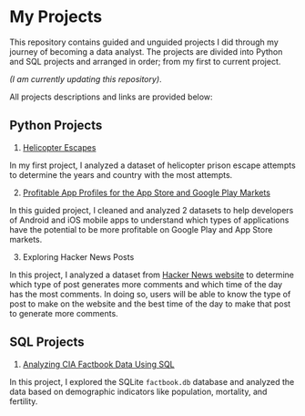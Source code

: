 # My Projects

This repository contains guided and unguided projects I did through my journey of becoming a data analyst.
The projects are divided into Python and SQL projects and arranged in order; from my first to current project. 

*(I am currently updating this repository)*.

All projects descriptions and links are provided below:

## Python Projects
1. [Helicopter Escapes](https://github.com/abdulsharun/projects/blob/main/HelicopterEscapes.ipynb)

In my first project, I analyzed a dataset of helicopter prison escape attempts to determine the years and country with the most attempts.

2. [Profitable App Profiles for the App Store and Google Play Markets](https://github.com/abdulsharun/projects/blob/main/ProfitableAppProfiles.ipynb)

In this guided project, I cleaned and analyzed 2 datasets to help developers of Android and iOS mobile apps to understand which types of applications have the potential to be more profitable on Google Play and App Store markets.

3. Exploring Hacker News Posts

In this project, I analyzed a dataset from [Hacker News website](https://news.ycombinator.com/) to determine which type of post generates more comments and which time of the day has the most comments. In doing so, users will be able to know the type of post to make on the website and the best time of the day to make that post to generate more comments.

## SQL Projects
1. [Analyzing CIA Factbook Data Using SQL](https://github.com/abdulsharun/projects/blob/main/Analyzing-CIA-Factbook-Data-Using-SQL.ipynb)
 
In this project, I explored the SQLite `factbook.db` database and analyzed the data based on demographic indicators like population, mortality, and fertility.
